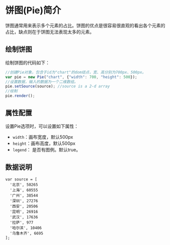 饼图(Pie)简介
========================
饼图通常用来表示多个元素的占比。饼图的优点是很容易很直观的看出各个元素的占比，缺点则在于饼图无法表现太多的元素。

## 绘制饼图
绘制饼图的代码如下：

```javascript
//创建Pie对象，包含于id为"chart"的dom结点，宽、高分别为700px、500px。
var pie = new Pie("chart", {"width": 700, "height": 500});        
//设置数据，输入的数据为一个二维数组。
pie.setSource(source); //source is a 2-d array
//绘制
pie.render();
```
## 属性配置
设置Pie选项时，可以设置如下属性：

- `width`：画布宽度，默认500px
- `height`：画布高度，默认500px
- `legend`： 是否有图例。默认true。

## 数据说明

```
var source = [
  '北京', 50265
  '上海', 60555
  '广州', 38544
  '深圳', 27276
  '西安', 20506
  '昆明', 26916
  '武汉', 17636
  '拉萨', 977
  '哈尔滨', 10406
  '乌鲁木齐', 6695
];
```
